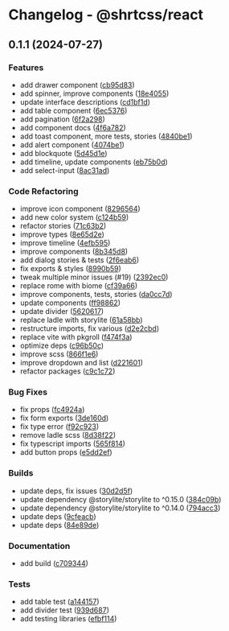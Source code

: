 # Changelog - @shrtcss/react

## 0.1.1 (2024-07-27)

### Features

- add drawer component ([cb95d83](https://github.com/jrson83/shrtcss/commit/cb95d83))
- add spinner, improve components ([18e4055](https://github.com/jrson83/shrtcss/commit/18e4055))
- update interface descriptions ([cd1bf1d](https://github.com/jrson83/shrtcss/commit/cd1bf1d))
- add table component ([6ec5376](https://github.com/jrson83/shrtcss/commit/6ec5376))
- add pagination ([6f2a298](https://github.com/jrson83/shrtcss/commit/6f2a298))
- add component docs ([4f6a782](https://github.com/jrson83/shrtcss/commit/4f6a782))
- add toast component, more tests, stories ([4840be1](https://github.com/jrson83/shrtcss/commit/4840be1))
- add alert component ([4074be1](https://github.com/jrson83/shrtcss/commit/4074be1))
- add blockquote ([5d45d1e](https://github.com/jrson83/shrtcss/commit/5d45d1e))
- add timeline, update components ([eb75b0d](https://github.com/jrson83/shrtcss/commit/eb75b0d))
- add select-input ([8ac31ad](https://github.com/jrson83/shrtcss/commit/8ac31ad))

### Code Refactoring

- improve icon component ([8296564](https://github.com/jrson83/shrtcss/commit/8296564))
- add new color system ([c124b59](https://github.com/jrson83/shrtcss/commit/c124b59))
- refactor stories ([71c63b2](https://github.com/jrson83/shrtcss/commit/71c63b2))
- improve types ([8e65d2e](https://github.com/jrson83/shrtcss/commit/8e65d2e))
- improve timeline ([4efb595](https://github.com/jrson83/shrtcss/commit/4efb595))
- improve components ([8b345d8](https://github.com/jrson83/shrtcss/commit/8b345d8))
- add dialog stories & tests ([2f6eab6](https://github.com/jrson83/shrtcss/commit/2f6eab6))
- fix exports & styles ([8990b59](https://github.com/jrson83/shrtcss/commit/8990b59))
- tweak multiple minor issues (#19) ([2392ec0](https://github.com/jrson83/shrtcss/commit/2392ec0))
- replace rome with biome ([cf39a66](https://github.com/jrson83/shrtcss/commit/cf39a66))
- improve components, tests, stories ([da0cc7d](https://github.com/jrson83/shrtcss/commit/da0cc7d))
- update components ([ff98862](https://github.com/jrson83/shrtcss/commit/ff98862))
- update divider ([5620617](https://github.com/jrson83/shrtcss/commit/5620617))
- replace ladle with storylite ([61a58bb](https://github.com/jrson83/shrtcss/commit/61a58bb))
- restructure imports, fix various ([d2e2cbd](https://github.com/jrson83/shrtcss/commit/d2e2cbd))
- replace vite with pkgroll ([f474f3a](https://github.com/jrson83/shrtcss/commit/f474f3a))
- optimize deps ([c96b50c](https://github.com/jrson83/shrtcss/commit/c96b50c))
- improve scss ([866f1e6](https://github.com/jrson83/shrtcss/commit/866f1e6))
- improve dropdown and list ([d221601](https://github.com/jrson83/shrtcss/commit/d221601))
- refactor packages ([c9c1c72](https://github.com/jrson83/shrtcss/commit/c9c1c72))

### Bug Fixes

- fix props ([fc4924a](https://github.com/jrson83/shrtcss/commit/fc4924a))
- fix form exports ([3de160d](https://github.com/jrson83/shrtcss/commit/3de160d))
- fix type error ([f92c923](https://github.com/jrson83/shrtcss/commit/f92c923))
- remove ladle scss ([8d38f22](https://github.com/jrson83/shrtcss/commit/8d38f22))
- fix typescript imports ([565f814](https://github.com/jrson83/shrtcss/commit/565f814))
- add button props ([e5dd2ef](https://github.com/jrson83/shrtcss/commit/e5dd2ef))

### Builds

- update deps, fix issues ([30d2d5f](https://github.com/jrson83/shrtcss/commit/30d2d5f))
- update dependency @storylite/storylite to ^0.15.0 ([384c09b](https://github.com/jrson83/shrtcss/commit/384c09b))
- update dependency @storylite/storylite to ^0.14.0 ([794acc3](https://github.com/jrson83/shrtcss/commit/794acc3))
- update deps ([9cfeacb](https://github.com/jrson83/shrtcss/commit/9cfeacb))
- update deps ([84e89de](https://github.com/jrson83/shrtcss/commit/84e89de))

### Documentation

- add build ([c709344](https://github.com/jrson83/shrtcss/commit/c709344))

### Tests

- add table test ([a144157](https://github.com/jrson83/shrtcss/commit/a144157))
- add divider test ([939d687](https://github.com/jrson83/shrtcss/commit/939d687))
- add testing libraries ([efbf114](https://github.com/jrson83/shrtcss/commit/efbf114))
